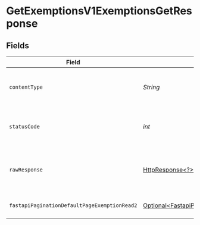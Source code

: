 # GetExemptionsV1ExemptionsGetResponse


## Fields

| Field                                                                                                                          | Type                                                                                                                           | Required                                                                                                                       | Description                                                                                                                    |
| ------------------------------------------------------------------------------------------------------------------------------ | ------------------------------------------------------------------------------------------------------------------------------ | ------------------------------------------------------------------------------------------------------------------------------ | ------------------------------------------------------------------------------------------------------------------------------ |
| `contentType`                                                                                                                  | *String*                                                                                                                       | :heavy_check_mark:                                                                                                             | HTTP response content type for this operation                                                                                  |
| `statusCode`                                                                                                                   | *int*                                                                                                                          | :heavy_check_mark:                                                                                                             | HTTP response status code for this operation                                                                                   |
| `rawResponse`                                                                                                                  | [HttpResponse\<?>](https://docs.oracle.com/en/java/javase/11/docs/api/java.net.http/java/net/http/HttpResponse.html)           | :heavy_check_mark:                                                                                                             | Raw HTTP response; suitable for custom response parsing                                                                        |
| `fastapiPaginationDefaultPageExemptionRead2`                                                                                   | [Optional\<FastapiPaginationDefaultPageExemptionRead2>](../../models/components/FastapiPaginationDefaultPageExemptionRead2.md) | :heavy_minus_sign:                                                                                                             | Successfully retrieved exemptions                                                                                              |